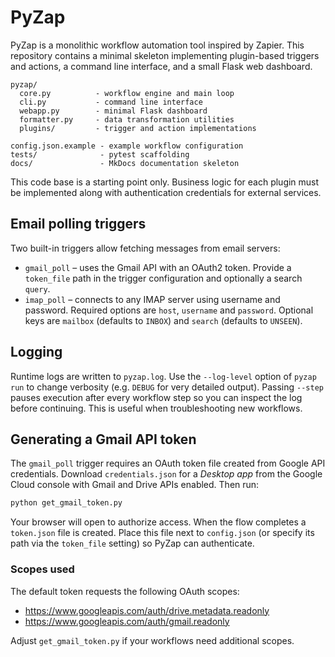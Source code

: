 # PyZap

PyZap is a monolithic workflow automation tool inspired by Zapier. This repository
contains a minimal skeleton implementing plugin-based triggers and actions,
a command line interface, and a small Flask web dashboard.

```
pyzap/
  core.py          - workflow engine and main loop
  cli.py           - command line interface
  webapp.py        - minimal Flask dashboard
  formatter.py     - data transformation utilities
  plugins/         - trigger and action implementations

config.json.example - example workflow configuration
tests/              - pytest scaffolding
docs/               - MkDocs documentation skeleton
```

This code base is a starting point only. Business logic for each plugin must be
implemented along with authentication credentials for external services.

## Email polling triggers

Two built-in triggers allow fetching messages from email servers:

* `gmail_poll` &ndash; uses the Gmail API with an OAuth2 token. Provide a
  `token_file` path in the trigger configuration and optionally a search
  `query`.
* `imap_poll` &ndash; connects to any IMAP server using username and password.
  Required options are `host`, `username` and `password`. Optional keys are
  `mailbox` (defaults to `INBOX`) and `search` (defaults to `UNSEEN`).

## Logging

Runtime logs are written to `pyzap.log`. Use the `--log-level` option of
`pyzap run` to change verbosity (e.g. `DEBUG` for very detailed output).
Passing `--step` pauses execution after every workflow step so you can inspect
the log before continuing. This is useful when troubleshooting new workflows.

## Generating a Gmail API token

The `gmail_poll` trigger requires an OAuth token file created from Google API credentials. Download `credentials.json` for a *Desktop app* from the Google Cloud console with Gmail and Drive APIs enabled. Then run:

```bash
python get_gmail_token.py
```

Your browser will open to authorize access. When the flow completes a `token.json` file is created. Place this file next to `config.json` (or specify its path via the `token_file` setting) so PyZap can authenticate.

### Scopes used

The default token requests the following OAuth scopes:

* https://www.googleapis.com/auth/drive.metadata.readonly
* https://www.googleapis.com/auth/gmail.readonly

Adjust `get_gmail_token.py` if your workflows need additional scopes.

